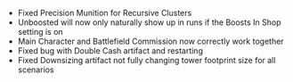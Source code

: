 - Fixed Precision Munition for Recursive Clusters
- Unboosted will now only naturally show up in runs if the Boosts In Shop setting is on
- Main Character and Battlefield Commission now correctly work together
- Fixed bug with Double Cash artifact and restarting
- Fixed Downsizing artifact not fully changing tower footprint size for all scenarios
